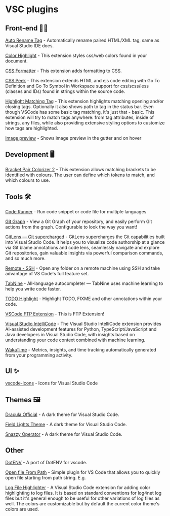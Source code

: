 # VSC plugins

## Front-end 👨‍💻
[Auto Rename Tag](https://marketplace.visualstudio.com/items?itemName=formulahendry.auto-rename-tag) - Automatically rename paired HTML/XML tag, same as Visual Studio IDE does.

[Color Highlight](https://marketplace.visualstudio.com/items?itemName=naumovs.color-highlight) - This extension styles css/web colors found in your document.

[CSS Formatter](https://marketplace.visualstudio.com/items?itemName=aeschli.vscode-css-formatter) - This extension adds formatting to CSS.

[CSS Peek](https://marketplace.visualstudio.com/items?itemName=pranaygp.vscode-css-peek) - This extension extends HTML and ejs code editing with Go To Definition and Go To Symbol in Workspace support for css/scss/less (classes and IDs) found in strings within the source code.

[Highlight Matching Tag](https://marketplace.visualstudio.com/items?itemName=vincaslt.highlight-matching-tag) - This extension highlights matching opening and/or closing tags. Optionally it also shows path to tag in the status bar. Even though VSCode has some basic tag matching, it's just that - basic. This extension will try to match tags anywhere: from tag attributes, inside of strings, any files, while also providing extensive styling options to customize how tags are highlighted.

[Image preview](https://marketplace.visualstudio.com/items?itemName=kisstkondoros.vscode-gutter-preview) - Shows image preview in the gutter and on hover

## Development 🖥
[Bracket Pair Colorizer 2](https://marketplace.visualstudio.com/items?itemName=coenraads.bracket-pair-colorizer-2) - This extension allows matching brackets to be identified with colours. The user can define which tokens to match, and which colours to use.

## Tools 🛠
[Code Runner](https://marketplace.visualstudio.com/items?itemName=formulahendry.code-runner) - Run code snippet or code file for multiple languages

[Git Graph](https://marketplace.visualstudio.com/items?itemName=mhutchie.git-graph) - View a Git Graph of your repository, and easily perform Git actions from the graph. Configurable to look the way you want!

[GitLens — Git supercharged](https://marketplace.visualstudio.com/items?itemName=eamodio.gitlens) - GitLens supercharges the Git capabilities built into Visual Studio Code. It helps you to visualize code authorship at a glance via Git blame annotations and code lens, seamlessly navigate and explore Git repositories, gain valuable insights via powerful comparison commands, and so much more.

[Remote - SSH](https://marketplace.visualstudio.com/items?itemName=ms-vscode-remote.remote-ssh) - Open any folder on a remote machine using SSH and take advantage of VS Code's full feature set.

[TabNine](https://marketplace.visualstudio.com/items?itemName=tabnine.tabnine-vscode) - All-language autocompleter — TabNine uses machine learning to help you write code faster.

[TODO Highlight](https://marketplace.visualstudio.com/items?itemName=wayou.vscode-todo-highlight) - Highlight TODO, FIXME and other annotations within your code.

[VSCode FTP Extension](https://marketplace.visualstudio.com/items?itemName=ruakr.ftp-kr) - This is FTP Extension!

[Visual Studio IntelliCode](https://marketplace.visualstudio.com/items?itemName=visualstudioexptteam.vscodeintellicode) - The Visual Studio IntelliCode extension provides AI-assisted development features for Python, TypeScript/JavaScript and Java developers in Visual Studio Code, with insights based on understanding your code context combined with machine learning.

[WakaTime](https://marketplace.visualstudio.com/items?itemName=wakatime.vscode-wakatime) - Metrics, insights, and time tracking automatically generated from your programming activity.

## UI ✨
[vscode-icons](https://marketplace.visualstudio.com/items?itemName=vscode-icons-team.vscode-icons) - Icons for Visual Studio Code

## Themes 🖼
[Dracula Official](https://marketplace.visualstudio.com/items?itemName=dracula-theme.theme-dracula) - A dark theme for Visual Studio Code.

[Field Lights Theme](https://marketplace.visualstudio.com/items?itemName=sveggiani.vscode-field-lights) - A dark theme for Visual Studio Code.

[Snazzy Operator](https://marketplace.visualstudio.com/items?itemName=aaronthomas.vscode-snazzy-operator) -  A dark theme for Visual Studio Code.

## Other
[DotENV](https://marketplace.visualstudio.com/items?itemName=mikestead.dotenv) - A port of DotENV for vscode.

[Open file From Path](https://marketplace.visualstudio.com/items?itemName=mikestead.dotenv) - Simple plugin for VS Code that allows you to quickly open file starting from path string. E.g.

[Log File Highlighter](https://marketplace.visualstudio.com/items?itemName=emilast.logfilehighlighter) - A Visual Studio Code extension for adding color highlighting to log files. It is based on standard conventions for log4net log files but it's general enough to be useful for other variations of log files as well. The colors are customizable but by default the current color theme's colors are used.


